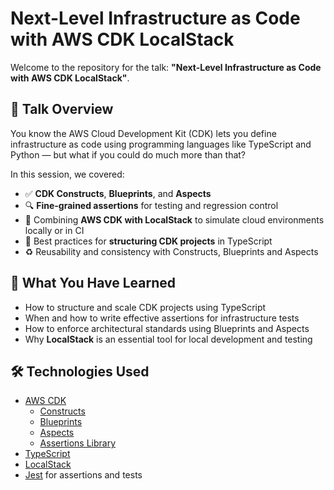 # Next-Level Infrastructure as Code with AWS CDK LocalStack

Welcome to the repository for the talk: **"Next-Level Infrastructure as Code with AWS CDK LocalStack"**.

## 🎯 Talk Overview

You know the AWS Cloud Development Kit (CDK) lets you define infrastructure as code using programming languages like TypeScript and Python — but what if you could do much more than that?

In this session, we covered:

- ✅ **CDK Constructs**, **Blueprints**, and **Aspects**
- 🔍 **Fine-grained assertions** for testing and regression control
- 🧪 Combining **AWS CDK with LocalStack** to simulate cloud environments locally or in CI
- 🧱 Best practices for **structuring CDK projects** in TypeScript
- ♻️ Reusability and consistency with Constructs, Blueprints and Aspects

## 📂 What You Have Learned

- How to structure and scale CDK projects using TypeScript
- When and how to write effective assertions for infrastructure tests
- How to enforce architectural standards using Blueprints and Aspects
- Why **LocalStack** is an essential tool for local development and testing

## 🛠️ Technologies Used

- [AWS CDK](https://aws.amazon.com/cdk/)
    - [Constructs](https://docs.aws.amazon.com/cdk/v2/guide/constructs.html)
    - [Blueprints](https://docs.aws.amazon.com/cdk/v2/guide/blueprints.html)
    - [Aspects](https://docs.aws.amazon.com/cdk/v2/guide/aspects.html)
    - [Assertions Library](https://docs.aws.amazon.com/cdk/api/v2/docs/aws-cdk-lib.assertions-readme.html)
- [TypeScript](https://www.typescriptlang.org/)
- [LocalStack](https://localstack.cloud/)
- [Jest](https://jestjs.io/) for assertions and tests